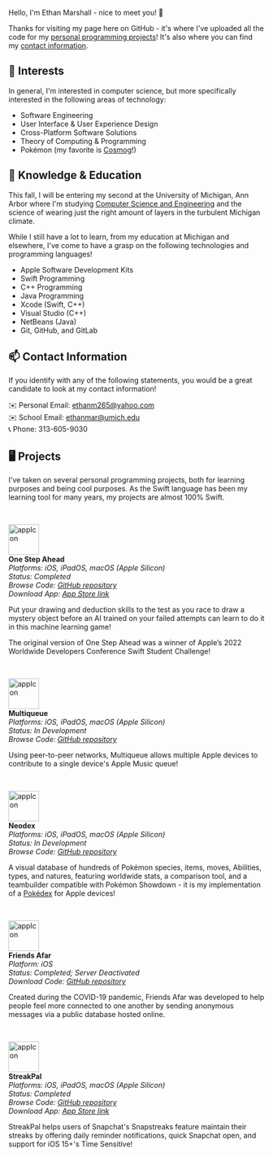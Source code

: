 Hello, I'm Ethan Marshall - nice to meet you! 👋

Thanks for visiting my page here on GitHub - it's where I've uploaded all the code for my [personal programming projects](https://github.com/BaBingoBango#-projects)! It's also where you can find my [contact information](https://github.com/BaBingoBango#-contact-information).

## 👀 Interests
In general, I'm interested in computer science, but more specifically interested in the following areas of technology:

 - Software Engineering
 - User Interface & User Experience Design
 - Cross-Platform Software Solutions
 - Theory of Computing & Programming
 - Pokémon (my favorite is [Cosmog](https://www.pokemon.com/us/pokedex/cosmog)!)

## 🌱 Knowledge & Education
This fall, I will be entering my second at the University of Michigan, Ann Arbor where I'm studying [Computer Science and Engineering](https://cse.engin.umich.edu) and the science of wearing just the right amount of layers in the turbulent Michigan climate.

While I still have a lot to learn, from my education at Michigan and elsewhere, I've come to have a grasp on the following technologies and programming languages!

 - Apple Software Development Kits
 - Swift Programming
 - C++ Programming
 - Java Programming
 - Xcode (Swift, C++)
 - Visual Studio (C++)
 - NetBeans (Java)
 - Git, GitHub, and GitLab

## 📫 Contact Information

If you identify with any of the following statements, you would be a great candidate to look at my contact information!

✉️ Personal Email: ethanm265@yahoo.com<br>
✉️ School Email: ethanmar@umich.edu<br>
📞 Phone: 313-605-9030<br>

## 🖥 Projects

I've taken on several personal programming projects, both for learning purposes and being cool purposes. As the Swift language has been my learning tool for many years, my projects are almost 100% Swift.

<br>

<img src="https://user-images.githubusercontent.com/40375449/179142511-1ea1f118-a142-417c-8483-5f4bc93d6b5e.png" alt="appIcon" width="60"/><br>
**One Step Ahead**<br>
*Platforms: iOS, iPadOS, macOS (Apple Silicon)*<br>
*Status: Completed*<br>
*Browse Code: [GitHub repository](https://github.com/BaBingoBango/One-Step-Ahead)*<br>
*Download App: [App Store link](https://apps.apple.com/us/app/one-step-ahead/id1620737001)*

Put your drawing and deduction skills to the test  as you race to draw a mystery object before an AI trained on your failed attempts can learn to do it in this machine learning game!

The original version of One Step Ahead was a winner of Apple’s 2022 Worldwide Developers Conference Swift Student Challenge!

<br>

<img src="https://user-images.githubusercontent.com/40375449/179138808-be144004-a76a-4a8a-abce-016774b42e11.png" alt="appIcon" width="60"/><br>
**Multiqueue**<br>
*Platforms: iOS, iPadOS, macOS (Apple Silicon)*<br>
*Status: In Development*<br>
*Browse Code: [GitHub repository](https://github.com/BaBingoBango/Multiqueue)*<br>

Using peer-to-peer networks, Multiqueue allows multiple Apple devices to contribute to a single device's Apple Music queue!

<br>

<img src="https://user-images.githubusercontent.com/40375449/179140439-80da7eb7-e0e2-4235-a979-3b56b4b7af32.png" alt="appIcon" width="60"/><br>
**Neodex**<br>
*Platforms: iOS, iPadOS, macOS (Apple Silicon)*<br>
*Status: In Development*<br>
*Browse Code: [GitHub repository](https://github.com/BaBingoBango/Neodex)*<br>

A visual database of hundreds of Pokémon species, items, moves, Abilities, types, and natures, featuring worldwide stats, a comparison tool, and a teambuilder compatible with Pokémon Showdown - it is my implementation of a [Pokédex](https://pokemon.fandom.com/wiki/Pok%C3%A9dex) for Apple devices!

<br>

<img src="https://user-images.githubusercontent.com/40375449/179142358-63e741bf-22b0-4c24-abb1-2d6ce0ad5be8.jpeg" alt="appIcon" width="60"/><br>
**Friends Afar**<br>
*Platform: iOS*<br>
*Status: Completed; Server Deactivated*<br>
*Download Code: [GitHub repository](https://github.com/BaBingoBango/Friends-Afar)*

Created during the COVID-19 pandemic, Friends Afar was developed to help people feel more connected to one another by sending anonymous messages via a public database hosted online.

<br>

<img src="https://user-images.githubusercontent.com/40375449/179142887-4c4e3f13-38e2-48e7-be82-ceb616b09310.png" alt="appIcon" width="60"/><br>
**StreakPal**<br>
*Platforms: iOS, iPadOS, macOS (Apple Silicon)*<br>
*Status: Completed*<br>
*Browse Code: [GitHub repository](https://github.com/BaBingoBango/StreakPal)*<br>
*Download App: [App Store link](https://apps.apple.com/app/streakpal/id1587647711)*

StreakPal helps users of Snapchat's Snapstreaks feature maintain their streaks by offering daily reminder notifications, quick Snapchat open, and support for iOS 15+'s Time Sensitive!

<!---
BaBingoBango/BaBingoBango is a ✨ special ✨ repository because its `README.md` (this file) appears on your GitHub profile.
You can click the Preview link to take a look at your changes.
--->
